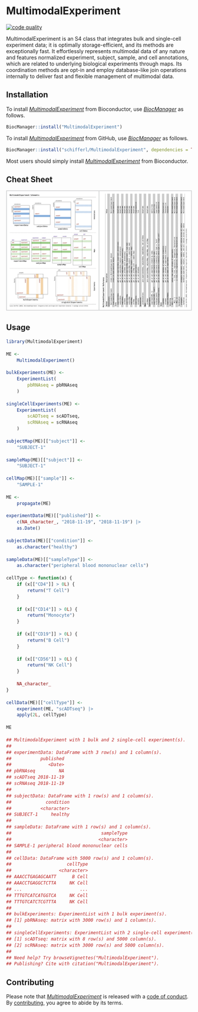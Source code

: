 
<!-- README.md is generated from README.Rmd. Please edit that file -->

# MultimodalExperiment

<!-- badges: start -->

[![code
quality](https://img.shields.io/codefactor/grade/github/schifferl/MultimodalExperiment)](https://www.codefactor.io/repository/github/schifferl/MultimodalExperiment)
<!-- badges: end -->

MultimodalExperiment is an S4 class that integrates bulk and single-cell
experiment data; it is optimally storage-efficient, and its methods are
exceptionally fast. It effortlessly represents multimodal data of any
nature and features normalized experiment, subject, sample, and cell
annotations, which are related to underlying biological experiments
through maps. Its coordination methods are opt-in and employ
database-like join operations internally to deliver fast and flexible
management of multimodal data.

## Installation

To install
*[MultimodalExperiment](https://bioconductor.org/packages/3.17/MultimodalExperiment)*
from Bioconductor, use
*[BiocManager](https://CRAN.R-project.org/package=BiocManager)* as
follows.

``` r
BiocManager::install("MultimodalExperiment")
```

To install
*[MultimodalExperiment](https://bioconductor.org/packages/3.17/MultimodalExperiment)*
from GitHub, use
*[BiocManager](https://CRAN.R-project.org/package=BiocManager)* as
follows.

``` r
BiocManager::install("schifferl/MultimodalExperiment", dependencies = TRUE, build_vignettes = TRUE)
```

Most users should simply install
*[MultimodalExperiment](https://bioconductor.org/packages/3.17/MultimodalExperiment)*
from Bioconductor.

## Cheat Sheet

[![](MultimodalExperiment.png)](MultimodalExperiment.pdf)

## Usage

``` r
library(MultimodalExperiment)

ME <-
    MultimodalExperiment()

bulkExperiments(ME) <-
    ExperimentList(
        pbRNAseq = pbRNAseq
    )

singleCellExperiments(ME) <-
    ExperimentList(
        scADTseq = scADTseq,
        scRNAseq = scRNAseq
    )

subjectMap(ME)[["subject"]] <-
    "SUBJECT-1"

sampleMap(ME)[["subject"]] <-
    "SUBJECT-1"

cellMap(ME)[["sample"]] <-
    "SAMPLE-1"

ME <-
    propagate(ME)

experimentData(ME)[["published"]] <-
    c(NA_character_, "2018-11-19", "2018-11-19") |>
    as.Date()

subjectData(ME)[["condition"]] <-
    as.character("healthy")

sampleData(ME)[["sampleType"]] <-
    as.character("peripheral blood mononuclear cells")

cellType <- function(x) {
    if (x[["CD4"]] > 0L) {
        return("T Cell")
    }

    if (x[["CD14"]] > 0L) {
        return("Monocyte")
    }

    if (x[["CD19"]] > 0L) {
        return("B Cell")
    }

    if (x[["CD56"]] > 0L) {
        return("NK Cell")
    }

    NA_character_
}

cellData(ME)[["cellType"]] <-
    experiment(ME, "scADTseq") |>
    apply(2L, cellType)

ME

## MultimodalExperiment with 1 bulk and 2 single-cell experiment(s).
## 
## experimentData: DataFrame with 3 row(s) and 1 column(s).
##           published
##              <Date>
## pbRNAseq         NA
## scADTseq 2018-11-19
## scRNAseq 2018-11-19
## 
## subjectData: DataFrame with 1 row(s) and 1 column(s).
##             condition
##           <character>
## SUBJECT-1     healthy
## 
## sampleData: DataFrame with 1 row(s) and 1 column(s).
##                                  sampleType
##                                 <character>
## SAMPLE-1 peripheral blood mononuclear cells
## 
## cellData: DataFrame with 5000 row(s) and 1 column(s).
##                     cellType
##                  <character>
## AAACCTGAGAGCAATT      B Cell
## AAACCTGAGGCTCTTA     NK Cell
## ...                      ...
## TTTGTCATCATGGTCA     NK Cell
## TTTGTCATCTCGTTTA     NK Cell
## 
## bulkExperiments: ExperimentList with 1 bulk experiment(s).
## [1] pbRNAseq: matrix with 3000 row(s) and 1 column(s).
## 
## singleCellExperiments: ExperimentList with 2 single-cell experiment(s).
## [1] scADTseq: matrix with 8 row(s) and 5000 column(s).
## [2] scRNAseq: matrix with 3000 row(s) and 5000 column(s).
## 
## Need help? Try browseVignettes("MultimodalExperiment").
## Publishing? Cite with citation("MultimodalExperiment").
```

## Contributing

Please note that
*[MultimodalExperiment](https://github.com/schifferl/MultimodalExperiment)*
is released with a [code of conduct](CODE_OF_CONDUCT.md). By
[contributing](CONTRIBUTING.md), you agree to abide by its terms.
